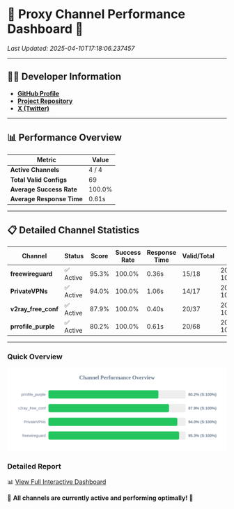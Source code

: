 # 🌟 Proxy Channel Performance Dashboard 🌟

_Last Updated: 2025-04-10T17:18:06.237457_

---

## 👩‍💻 Developer Information

- **[GitHub Profile](https://github.com/4n0nymou3)**  
- **[Project Repository](https://github.com/4n0nymou3/multi-proxy-config-fetcher)**  
- **[X (Twitter)](https://x.com/4n0nymou3)**  

---

## 📊 Performance Overview

| Metric                | Value       |
|-----------------------|-------------|
| **Active Channels**   | 4 / 4       |
| **Total Valid Configs** | 69          |
| **Average Success Rate** | 100.0%      |
| **Average Response Time** | 0.61s       |

---

## 📋 Detailed Channel Statistics

| Channel          | Status     | Score  | Success Rate | Response Time | Valid/Total | Last Success               |
|------------------|------------|--------|--------------|---------------|-------------|----------------------------|
| **freewireguard**  | ✅ Active  | 95.3%  | 100.0% | 0.36s         | 15/18       | 2025-04-10T17:18:06.236236 |
| **PrivateVPNs**  | ✅ Active  | 94.0%  | 100.0% | 1.06s         | 14/17       | 2025-04-10T17:18:05.850489 |
| **v2ray_free_conf**  | ✅ Active  | 87.9%  | 100.0% | 0.40s         | 20/37       | 2025-04-10T17:18:04.758567 |
| **prrofile_purple**  | ✅ Active  | 80.2%  | 100.0% | 0.61s         | 20/68       | 2025-04-10T17:18:04.327089 |

---

### Quick Overview
<div align="center">
  <a href="https://raw.githubusercontent.com/nullluser/NullRepo/refs/heads/main/assets/channel_stats_chart.svg">
    <img src="https://raw.githubusercontent.com/nullluser/NullRepo/refs/heads/main/assets/channel_stats_chart.svg" alt="Source Performance Statistics" width="800">
  </a>
</div>

### Detailed Report
📊 [View Full Interactive Dashboard](https://htmlpreview.github.io/?https://github.com/nullluser/NullRepo/blob/main/assets/performance_report.html)

🎉 **All channels are currently active and performing optimally!** 🎉
